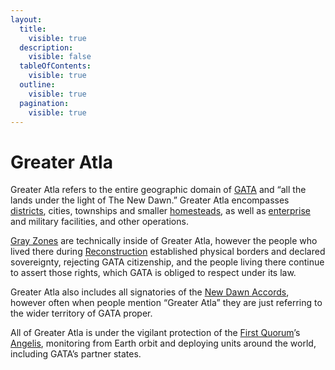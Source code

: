 ```yaml
---
layout:
  title:
    visible: true
  description:
    visible: false
  tableOfContents:
    visible: true
  outline:
    visible: true
  pagination:
    visible: true
---
```


# Greater Atla

Greater Atla refers to the entire geographic domain of [GATA](../) and “all the lands under the light of The New Dawn.” Greater Atla encompasses [districts](districts.md), cities, townships and smaller [homesteads](homesteads.md), as well as [enterprise](../enterprise/) and military facilities, and other operations.

[Gray Zones](gray-zones.md) are technically inside of Greater Atla, however the people who lived there during [Reconstruction](../../../overview/history/the-reconstruction.md) established physical borders and declared sovereignty, rejecting GATA citizenship, and the people living there continue to assert those rights, which GATA is obliged to respect under its law.

Greater Atla also includes all signatories of the [New Dawn Accords](the-new-dawn-accords.md), however often when people mention “Greater Atla” they are just referring to the wider territory of GATA proper.

All of Greater Atla is under the vigilant protection of the [First Quorum](governance.md#the-first-quorum)’s [Angelis](../military-and-defense/angelis.md), monitoring from Earth orbit and deploying units around the world, including GATA’s partner states.
